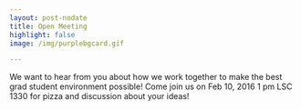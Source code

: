 ```yaml
---
layout: post-nodate
title: Open Meeting 
highlight: false
image: /img/purplebgcard.gif

---
```

We want to hear from you about how we work together to make the best
grad student environment possible! Come join us on Feb 10, 2016 1 pm LSC 1330
for pizza and discussion about your ideas!
